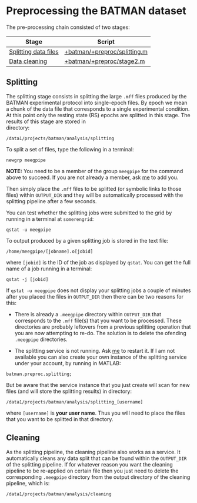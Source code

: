 Preprocessing the BATMAN dataset
======

The pre-processing chain consisted of two stages:

Stage                                             | Script
------------------------------------------------- | -------------
[Splitting data files][splitting]                 | [+batman/+preproc/splitting.m][splitting]
[Data cleaning][cleaning]                         | [+batman/+preproc/stage2.m][cleaning]


[splitting]: ./splitting.m
[cleaning]: ./cleaning.m

## Splitting

The splitting stage consists in splitting the large `.mff` files produced
by the BATMAN experimental protocol into single-epoch files. By epoch 
we mean a chunk of the data file that corresponds to a single 
experimental condition. At this point only the resting state (RS) epochs 
are splitted in this stage. The results of this stage are stored in  
directory:

````
/data1/projects/batman/analysis/splitting
````

To split a set of files, type the following in a terminal:

````
newgrp meegpipe
````

__NOTE:__ You need to be a member of the group `meegpipe` for the command
above to succeed. If you are not already a member, ask [me][me] to add you.

Then simply place the `.mff` files to be splitted (or symbolic links to 
those  files) within `OUTPUT_DIR` and they will be automatically processed 
with the splitting pipeline after a few seconds. 

You can test whether the splitting jobs were submitted to the grid by
running in a terminal at `somerengrid`:

```
qstat -u meegpipe
````

To output produced by a given splitting job is stored in the text file:

````
/home/meegpipe/[jobname].o[jobid]
````

where `[jobid]` is the ID of the job as displayed by `qstat`. You can get
the full name of a job running in a terminal:

````
qstat -j [jobid]
````

If `qstat -u meegpipe` does not display your splitting jobs a couple of 
minutes after you placed the files in `OUTPUT_DIR` then there can be 
two reasons for this:

* There is already a `.meegpipe` directory within `OUTPUT_DIR` that 
corresponds to the `.mff` file(s) that you want to be processed. These 
directories are probably leftovers from a previous splitting operation 
that you are now attempting to re-do. The solution is to delete the
 ofending `.meegpipe` directories. 


* The splitting service is not running. Ask [me][me] to restart it. If I 
am not available you can also create your own instance of the splitting 
service under your account, by running in MATLAB:

````
batman.preproc.splitting;
````

But be aware that the service instance that you just create will scan for 
new files (and will store the splitting results) in directory:

````
/data1/projects/batman/analysis/splitting_[username]
````

where `[username]` is __your user name__. Thus you will need to place the
files that you want to be splitted in that directory.

[me]: mailto:g@germangh.com


## Cleaning

As the splitting pipeline, the cleaning pipeline also works as a service.
It automatically cleans any data split that can be found within the 
`OUTPUT_DIR` of the splitting pipeline. If for whatever reason you want 
the cleaning pipeline to be re-applied on certain file then you just need
 to delete the corresponding `.meegpipe` directory from the output
directory of the cleaning pipeline, which is:

````
/data1/projects/batman/analysis/cleaning
````
